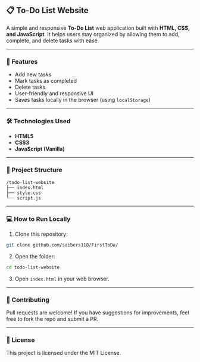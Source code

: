 
## 📋 To-Do List Website

A simple and responsive **To-Do List** web application built with **HTML, CSS, and JavaScript**.
It helps users stay organized by allowing them to add, complete, and delete tasks with ease.

---

### 🚀 Features

* Add new tasks
* Mark tasks as completed
* Delete tasks
* User-friendly and responsive UI
* Saves tasks locally in the browser (using `localStorage`)

---

### 🛠️ Technologies Used

* **HTML5**
* **CSS3**
* **JavaScript (Vanilla)**

---

### 📂 Project Structure

```
/todo-list-website
├── index.html
├── style.css
└── script.js
```

---

### 💻 How to Run Locally

1. Clone this repository:

```bash
git clone github.com/saibers118/FirstToDo/
```

2. Open the folder:

```bash
cd todo-list-website
```

3. Open `index.html` in your web browser.

---


### 🤝 Contributing

Pull requests are welcome! If you have suggestions for improvements, feel free to fork the repo and submit a PR.

---

### 📄 License

This project is licensed under the MIT License.

